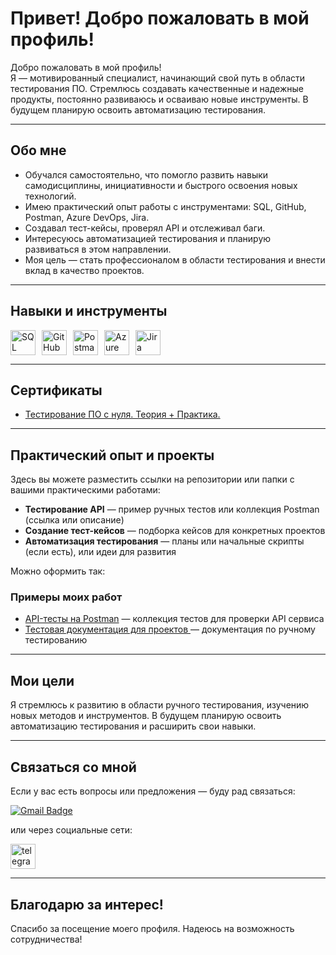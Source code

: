 # Привет! Добро пожаловать в мой профиль! 

Добро пожаловать в мой профиль!  
Я — мотивированный специалист, начинающий свой путь в области тестирования ПО. Стремлюсь создавать качественные и надежные продукты, постоянно развиваюсь и осваиваю новые инструменты. В будущем планирую освоить автоматизацию тестирования.

---

## Обо мне

- Обучался самостоятельно, что помогло развить навыки самодисциплины, инициативности и быстрого освоения новых технологий.
- Имею практический опыт работы с инструментами: SQL, GitHub, Postman, Azure DevOps, Jira.
- Создавал тест-кейсы, проверял API и отслеживал баги.
- Интересуюсь автоматизацией тестирования и планирую развиваться в этом направлении.
- Моя цель — стать профессионалом в области тестирования и внести вклад в качество проектов.

---

## Навыки и инструменты

<div style="display: flex; gap: 10px; flex-wrap: wrap;">
  <img src="https://cdn.jsdelivr.net/gh/simple-icons/simple-icons/icons/sql.svg" alt="SQL" width="40" height="40"/>
  <img src="https://cdn.jsdelivr.net/gh/simple-icons/simple-icons/icons/github.svg" alt="GitHub" width="40" height="40"/>
  <img src="https://cdn.jsdelivr.net/gh/simple-icons/simple-icons/icons/postman.svg" alt="Postman" width="40" height="40"/>
  <img src="https://cdn.jsdelivr.net/gh/simple-icons/simple-icons/icons/azuredevops.svg" alt="Azure DevOps" width="40" height="40"/>
  <img src="https://cdn.jsdelivr.net/gh/simple-icons/simple-icons/icons/jira.svg" alt="Jira" width="40" height="40"/>
</div>

---

## Сертификаты

- [Тестирование ПО с нуля. Теория + Практика.](https://stepik.org/cert/2836210) 


---

## Практический опыт и проекты

Здесь вы можете разместить ссылки на репозитории или папки с вашими практическими работами:

- **Тестирование API** — пример ручных тестов или коллекция Postman (ссылка или описание)
- **Создание тест-кейсов** — подборка кейсов для конкретных проектов
- **Автоматизация тестирования** — планы или начальные скрипты (если есть), или идеи для развития

Можно оформить так:

### Примеры моих работ

- [API-тесты на Postman](https://github.com/C3U3/C3U3/tree/5fee5421903f6f40460fb14ae93814f05ff2083e/API_Postman) — коллекция тестов для проверки API сервиса
- [Тестовая документация для проектов ](https://github.com/C3U3/C3U3/tree/66b363a87a9c9c9a46d3d5dd6b7195517b1cd3c8/TestDocs) — документация по ручному тестированию


---

## Мои цели

Я стремлюсь к развитию в области ручного тестирования, изучению новых методов и инструментов. В будущем планирую освоить автоматизацию тестирования и расширить свои навыки.

---

## Связаться со мной

Если у вас есть вопросы или предложения — буду рад связаться:

[![Gmail Badge](https://img.shields.io/badge/-Gmail-red?style=flat&logo=Gmail&logoColor=white)](mailto:skymowan@gmail.com)

или через социальные сети:

 <div id="badges">
    <a href="https://t.me/C3R_U3D" target="_blank">
      <img src="https://cdn-icons-png.flaticon.com/512/2111/2111646.png" width="40" height="40" alt="telegram" />
    </a>
  </div>

---

## Благодарю за интерес!

Спасибо за посещение моего профиля. Надеюсь на возможность сотрудничества!